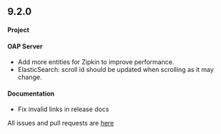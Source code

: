 ## 9.2.0

#### Project

#### OAP Server

* Add more entities for Zipkin to improve performance.
* ElasticSearch: scroll id should be updated when scrolling as it may change.

#### Documentation

* Fix invalid links in release docs

All issues and pull requests are [here](https://github.com/apache/skywalking/milestone/136?closed=1)

